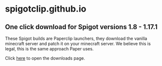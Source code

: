# spigotclip.github.io
## One click download for Spigot versions 1.8 - 1.17.1
These Spigot builds are Paperclip launchers, they download the vanilla minecraft server and patch it on your minecraft server. We believe this is legal, this is the same approach Paper uses.

Click [here](https://spigotclip.github.io/) to open the downloads page.

